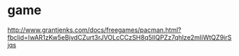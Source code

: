 # game
http://www.grantjenks.com/docs/freegames/pacman.html?fbclid=IwAR1zKw5eBjvdCZurt3rJVOLcCCzSH8q5IlQPZz7qhlze2mIiWtQZ9irSjqs
